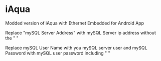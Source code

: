 # iAqua
Modded version of iAqua with Ethernet Embedded for Android App

Replace "mySQL Server Address" with mySQL Server ip address without the " "

Replace mySQL User Name with you mySQL server user and mySQL Password with mySQL user password including " "
